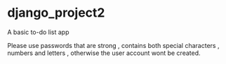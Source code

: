 # django_project2
A basic to-do list app

Please use passwords that are strong , contains both special characters , numbers and letters , otherwise the user account wont be created.
